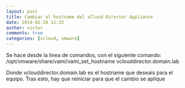 ```yaml
---
layout: post
title: Cambiar el hostname del vCloud Director Appliance
date: 2014-02-28 12:33
author: victor
comments: true
categories: [vcloud, vmware]
---
```

Se hace desde la línea de comandos, con el siguiente comando:
/opt/vmware/share/vami/vami_set_hostname vclouddirector.domain.lab

Donde vclouddirector.domain.lab es el hostname que deseais para el equipo. Tras esto, hay que reiniciar para que el cambio se aplique
